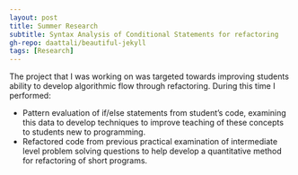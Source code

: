 ```yaml
---
layout: post
title: Summer Research
subtitle: Syntax Analysis of Conditional Statements for refactoring
gh-repo: daattali/beautiful-jekyll
tags: [Research]
---
```

The project that I was working on was targeted towards improving students ability to develop algorithmic flow through refactoring.
During this time I performed: 
* Pattern evaluation of if/else statements from student’s code, examining this data to develop
techniques to improve teaching of these concepts to students new to programming.
* Refactored code from previous practical examination of intermediate level problem solving
questions to help develop a quantitative method for refactoring of short programs. 


